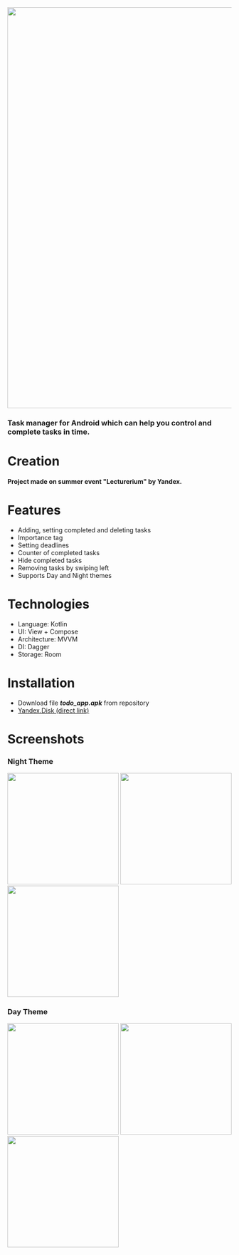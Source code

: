 <img src="https://github.com/Towich/ToDoApp/assets/100920758/d78dac2b-cd37-4c91-8752-25f4a937f572" width="900">

### Task manager for Android which can help you control and complete tasks in time.

# Creation
#### Project made on summer event "Lecturerium" by Yandex.

# Features
- Adding, setting completed and deleting tasks
- Importance tag
- Setting deadlines
- Counter of completed tasks
- Hide completed tasks
- Removing tasks by swiping left
- Supports Day and Night themes

# Technologies
- Language: Kotlin
- UI: View + Compose
- Architecture: MVVM
- DI: Dagger
- Storage: Room

# Installation
- Download file ***todo_app.apk*** from repository
- [Yandex.Disk (direct link)](https://disk.yandex.ru/d/9lL2m__IQKUkmw)

# Screenshots
### Night Theme

<img src="https://github.com/Towich/ToDoApp/assets/100920758/fa5c8e82-9216-4caa-8197-ec9bae470e8e" width="250">
<img src="https://github.com/Towich/ToDoApp/assets/100920758/9145a3b9-7660-4ed5-9045-368509cb551b" width="250">
<img src="https://github.com/Towich/ToDoApp/assets/100920758/72fad718-23fd-4b50-a6d4-5188e723a6c3" width="250">


### Day Theme

<img src="https://github.com/Towich/ToDoApp/assets/100920758/a659aa44-4324-4f61-a042-88d9db5d04a9" width="250">
<img src="https://github.com/Towich/ToDoApp/assets/100920758/6169d03b-e208-4f4a-9cf7-806b869b514f" width="250">
<img src="https://github.com/Towich/ToDoApp/assets/100920758/2ad4a116-7364-474e-b523-bc60b34560b6" width="250">




